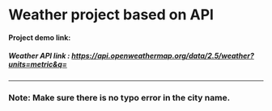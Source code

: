 # Weather project based on API
#### Project demo link: 
##### Weather API link : https://api.openweathermap.org/data/2.5/weather?units=metric&q=
<hr>
 <h3>Note: Make sure there is no typo error in the city name.</h3>
